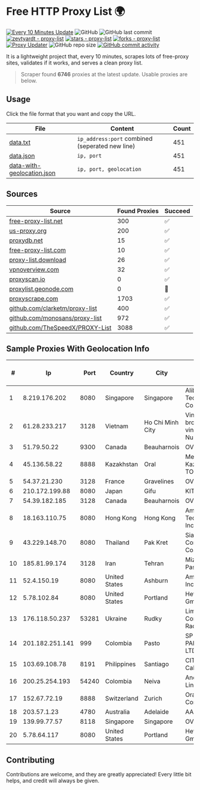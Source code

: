 
# Free HTTP Proxy List 🌍

[![Every 10 Minutes Update](https://github.com/mertguvencli/http-proxy-list/actions/workflows/main.yml/badge.svg?branch=main)](https://github.com/mertguvencli/http-proxy-list/actions/workflows/main.yml)
![GitHub](https://img.shields.io/github/license/mertguvencli/http-proxy-list)
![GitHub last commit](https://img.shields.io/github/last-commit/mertguvencli/http-proxy-list)
[![zevtyardt - proxy-list](https://img.shields.io/static/v1?label=zevtyardt&message=proxy-list&color=blue&logo=github)](https://github.com/zevtyardt/proxy-list "Go to GitHub repo")
[![stars - proxy-list](https://img.shields.io/github/stars/zevtyardt/proxy-list?style=social)](https://github.com/zevtyardt/proxy-list)
[![forks - proxy-list](https://img.shields.io/github/forks/zevtyardt/proxy-list?style=social)](https://github.com/zevtyardt/proxy-list)
[![Proxy Updater](https://github.com/zevtyardt/proxy-list/workflows/Proxy%20Updater/badge.svg)](https://github.com/zevtyardt/proxy-list/actions?query=workflow:"Proxy+Updater")
![GitHub repo size](https://img.shields.io/github/repo-size/zevtyardt/proxy-list)
[![GitHub commit activity](https://img.shields.io/github/commit-activity/m/zevtyardt/proxy-list?logo=commits)](https://github.com/zevtyardt/proxy-list/commits/main)

It is a lightweight project that, every 10 minutes, scrapes lots of free-proxy sites, validates if it works, and serves a clean proxy list.

> Scraper found **6746** proxies at the latest update. Usable proxies are below.

## Usage

Click the file format that you want and copy the URL.

|File|Content|Count|
|----|-------|-----|
|[data.txt](https://raw.githubusercontent.com/mertguvencli/http-proxy-list/main/proxy-list/data.txt)|`ip_address:port` combined (seperated new line)|451|
|[data.json](https://raw.githubusercontent.com/mertguvencli/http-proxy-list/main/proxy-list/data.json)|`ip, port`|451|
|[data-with-geolocation.json](https://raw.githubusercontent.com/mertguvencli/http-proxy-list/main/proxy-list/data-with-geolocation.json)|`ip, port, geolocation`|451|

## Sources

|Source|Found Proxies|Succeed|
|------|-------------|-------|
|[free-proxy-list.net](https://free-proxy-list.net)|300|✅|
|[us-proxy.org](https://www.us-proxy.org)|200|✅|
|[proxydb.net](http://proxydb.net)|15|✅|
|[free-proxy-list.com](https://free-proxy-list.com/?page=&port=&type%5B%5D=http&type%5B%5D=https&up_time=0&search=Search)|10|✅|
|[proxy-list.download](https://www.proxy-list.download/HTTP)|26|✅|
|[vpnoverview.com](https://vpnoverview.com/privacy/anonymous-browsing/free-proxy-servers)|32|✅|
|[proxyscan.io](https://www.proxyscan.io)|0|✅|
|[proxylist.geonode.com](https://proxylist.geonode.com/api/proxy-list?limit=300&page=1&sort_by=lastChecked&sort_type=desc&protocols=http,https)|0|🚫|
|[proxyscrape.com](https://api.proxyscrape.com/v2/?request=displayproxies&protocol=http&timeout=10000&country=all&ssl=all&anonymity=all)|1703|✅|
|[github.com/clarketm/proxy-list](https://raw.githubusercontent.com/clarketm/proxy-list/master/proxy-list-raw.txt)|400|✅|
|[github.com/monosans/proxy-list](https://raw.githubusercontent.com/monosans/proxy-list/main/proxies/http.txt)|972|✅|
|[github.com/TheSpeedX/PROXY-List](https://raw.githubusercontent.com/TheSpeedX/PROXY-List/master/http.txt)|3088|✅|


## Sample Proxies With Geolocation Info

|#|Ip|Port|Country|City|Internet Service Provider|
|-|--|----|-------|----|-------------------------|
|1|8.219.176.202|8080|Singapore|Singapore|Alibaba (US) Technology Co., Ltd.|
|2|61.28.233.217|3128|Vietnam|Ho Chi Minh City|Vinadata broadcast via vinagame AS Number|
|3|51.79.50.22|9300|Canada|Beauharnois|OVH SAS|
|4|45.136.58.22|8888|Kazakhstan|Oral|Megahost Kazakhstan TOO|
|5|54.37.21.230|3128|France|Gravelines|OVH SAS|
|6|210.172.199.88|8080|Japan|Gifu|KITAGATA|
|7|54.39.182.185|3128|Canada|Beauharnois|OVH SAS|
|8|18.163.110.75|8080|Hong Kong|Hong Kong|Amazon Technologies Inc.|
|9|43.229.148.70|8080|Thailand|Pak Kret|Siamdata Communication Co.|
|10|185.81.99.174|3128|Iran|Tehran|Mizban Dade Pasargad|
|11|52.4.150.19|8080|United States|Ashburn|Amazon.com, Inc.|
|12|5.78.102.84|8080|United States|Portland|Hetzner Online GmbH|
|13|176.118.50.237|53281|Ukraine|Rudky|Limited Liability Company Radio Network|
|14|201.182.251.141|999|Colombia|Pasto|SP SISTEMAS PALACIOS LTDA|
|15|103.69.108.78|8191|Philippines|Santiago|CITI Cableworld Inc.|
|16|200.25.254.193|54240|Colombia|Neiva|Andinet ON Line|
|17|152.67.72.19|8888|Switzerland|Zurich|Oracle Corporation|
|18|203.57.1.23|4780|Australia|Adelaide|AAPT Limited|
|19|139.99.77.57|8118|Singapore|Singapore|OVH SAS|
|20|5.78.64.117|8080|United States|Portland|Hetzner Online GmbH|



## Contributing

Contributions are welcome, and they are greatly appreciated! Every
little bit helps, and credit will always be given.


